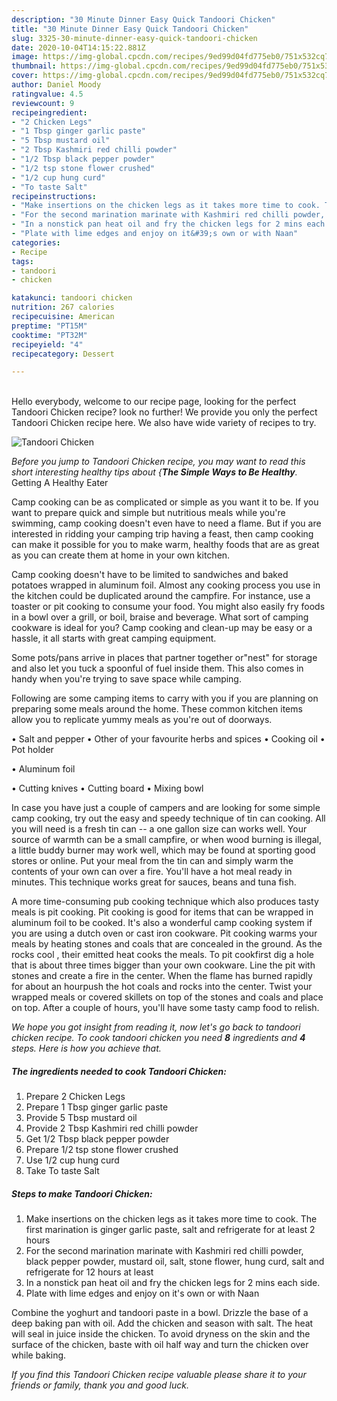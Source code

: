 ```yaml
---
description: "30 Minute Dinner Easy Quick Tandoori Chicken"
title: "30 Minute Dinner Easy Quick Tandoori Chicken"
slug: 3325-30-minute-dinner-easy-quick-tandoori-chicken
date: 2020-10-04T14:15:22.881Z
image: https://img-global.cpcdn.com/recipes/9ed99d04fd775eb0/751x532cq70/tandoori-chicken-recipe-main-photo.jpg
thumbnail: https://img-global.cpcdn.com/recipes/9ed99d04fd775eb0/751x532cq70/tandoori-chicken-recipe-main-photo.jpg
cover: https://img-global.cpcdn.com/recipes/9ed99d04fd775eb0/751x532cq70/tandoori-chicken-recipe-main-photo.jpg
author: Daniel Moody
ratingvalue: 4.5
reviewcount: 9
recipeingredient:
- "2 Chicken Legs"
- "1 Tbsp ginger garlic paste"
- "5 Tbsp mustard oil"
- "2 Tbsp Kashmiri red chilli powder"
- "1/2 Tbsp black pepper powder"
- "1/2 tsp stone flower crushed"
- "1/2 cup hung curd"
- "To taste Salt"
recipeinstructions:
- "Make insertions on the chicken legs as it takes more time to cook. The first marination is ginger garlic paste, salt and refrigerate for at least 2 hours"
- "For the second marination marinate with Kashmiri red chilli powder, black pepper powder, mustard oil, salt, stone flower, hung curd, salt and refrigerate for 12 hours at least"
- "In a nonstick pan heat oil and fry the chicken legs for 2 mins each side."
- "Plate with lime edges and enjoy on it&#39;s own or with Naan"
categories:
- Recipe
tags:
- tandoori
- chicken

katakunci: tandoori chicken 
nutrition: 267 calories
recipecuisine: American
preptime: "PT15M"
cooktime: "PT32M"
recipeyield: "4"
recipecategory: Dessert

---
```

<br>
Hello everybody, welcome to our recipe page, looking for the perfect Tandoori Chicken recipe? look no further! We provide you only the perfect Tandoori Chicken recipe here. We also have wide variety of recipes to try.
<br>


![Tandoori Chicken](https://img-global.cpcdn.com/recipes/9ed99d04fd775eb0/751x532cq70/tandoori-chicken-recipe-main-photo.jpg)

<i>Before you jump to Tandoori Chicken recipe, you may want to read this short interesting healthy tips about {<strong>The Simple Ways to Be Healthy</strong>.</i>
Getting A Healthy Eater

    
Camp cooking can be as complicated or simple as you want it to be. If you want to prepare quick and simple but nutritious meals while you're swimming, camp cooking doesn't even have to need a flame. But if you are interested in ridding your camping trip having a feast, then camp cooking can make it possible for you to make warm, healthy foods that are as great as you can create them at home in your own kitchen.

Camp cooking doesn't have to be limited to sandwiches and baked potatoes wrapped in aluminum foil.  Almost any cooking process you use in the kitchen could be duplicated around the campfire. For instance, use a toaster or pit cooking to consume your food. You might also easily fry foods in a bowl over a grill, or boil, braise and beverage. What sort of camping cookware is ideal for you? Camp cooking and clean-up may be easy or a hassle, it all starts with great camping equipment.

Some pots/pans arrive in places that partner together or"nest" for storage and also let you tuck a spoonful of fuel inside them. This also comes in handy when you're trying to save space while camping.

Following are some camping items to carry with you if you are planning on preparing some meals around the home. These common kitchen items allow you to replicate yummy meals as you're out of doorways.

• Salt and pepper
• Other of your favourite herbs and spices
• Cooking oil
• Pot holder

• Aluminum foil

• Cutting knives
• Cutting board
• Mixing bowl


In case you have just a couple of campers and are looking for some simple camp cooking, try out the easy and speedy technique of tin can cooking. All you will need is a fresh tin can -- a one gallon size can works well. Your source of warmth can be a small campfire, or when wood burning is illegal, a little buddy burner may work well, which may be found at sporting good stores or online. Put your meal from the tin can and simply warm the contents of your own can over a fire. You'll have a hot meal ready in minutes.  This technique works great for sauces, beans and tuna fish.

A more time-consuming pub cooking technique which also produces tasty meals is pit cooking. Pit cooking is good for items that can be wrapped in aluminum foil to be cooked.  It's also a wonderful camp cooking system if you are using a dutch oven or cast iron cookware. Pit cooking warms your meals by heating stones and coals that are concealed in the ground. As the rocks cool , their emitted heat cooks the meals. To pit cookfirst dig a hole that is about three times bigger than your own cookware. Line the pit with stones and create a fire in the center. When the flame has burned rapidly for about an hourpush the hot coals and rocks into the center. Twist your wrapped meals or covered skillets on top of the stones and coals and place on top. After a couple of hours, you'll have some tasty camp food to relish.


<i>We hope you got insight from reading it, now let's go back to tandoori chicken recipe. To cook tandoori chicken you need <strong>8</strong> ingredients and <strong>4</strong> steps. Here is how you achieve that.
</i>

##### The ingredients needed to cook Tandoori Chicken:

1. Prepare 2 Chicken Legs
1. Prepare 1 Tbsp ginger garlic paste
1. Provide 5 Tbsp mustard oil
1. Provide 2 Tbsp Kashmiri red chilli powder
1. Get 1/2 Tbsp black pepper powder
1. Prepare 1/2 tsp stone flower crushed
1. Use 1/2 cup hung curd
1. Take To taste Salt


##### Steps to make Tandoori Chicken:

1. Make insertions on the chicken legs as it takes more time to cook. The first marination is ginger garlic paste, salt and refrigerate for at least 2 hours
1. For the second marination marinate with Kashmiri red chilli powder, black pepper powder, mustard oil, salt, stone flower, hung curd, salt and refrigerate for 12 hours at least
1. In a nonstick pan heat oil and fry the chicken legs for 2 mins each side.
1. Plate with lime edges and enjoy on it&#39;s own or with Naan


Combine the yoghurt and tandoori paste in a bowl. Drizzle the base of a deep baking pan with oil. Add the chicken and season with salt. The heat will seal in juice inside the chicken. To avoid dryness on the skin and the surface of the chicken, baste with oil half way and turn the chicken over while baking. 

<i>If you find this Tandoori Chicken recipe valuable please share it to your friends or family, thank you and good luck.</i>
